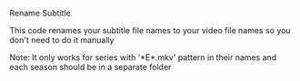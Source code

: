 Rename Subtitle

This code renames your subtitle file names to your video file names so you don't need to do it manually

Note: It only works for series with '\*E\*.mkv' pattern in their names and each season should be in a separate folder
